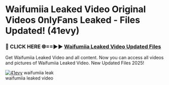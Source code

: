 # Waifumiia Leaked Video Original Videos 0nlyFans Leaked - Files Updated! (41evy)

<h3>🔴 CLICK HERE 🌐==►► <a href="https://tinyurl.com/3hn5wdd3" rel="nofollow">Waifumiia Leaked Video Updated Files</a></h3>

Get Waifumiia Leaked Video and all content. Now you can access all videos and pictures of Waifumiia Leaked Video. New Updated Files 2025!

[![41evy](https://i.imgur.com/4HnBqBT.gif)](https://tinyurl.com/3hn5wdd3)
waifumiia leak<br>
waifumiia leaked video